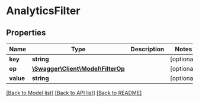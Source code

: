 # AnalyticsFilter

## Properties
Name | Type | Description | Notes
------------ | ------------- | ------------- | -------------
**key** | **string** |  | [optional] 
**op** | [**\Swagger\Client\Model\FilterOp**](FilterOp.md) |  | [optional] 
**value** | **string** |  | [optional] 

[[Back to Model list]](../README.md#documentation-for-models) [[Back to API list]](../README.md#documentation-for-api-endpoints) [[Back to README]](../README.md)


